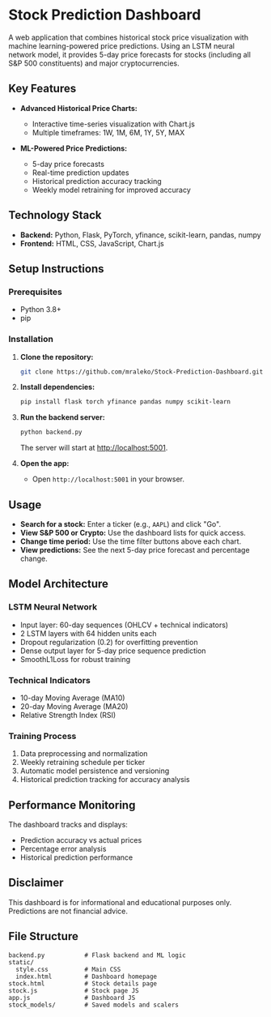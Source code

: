 # Stock Prediction Dashboard

A web application that combines historical stock price visualization with machine learning-powered price predictions. Using an LSTM neural network model, it provides 5-day price forecasts for stocks (including all S&P 500 constituents) and major cryptocurrencies.

## Key Features

- **Advanced Historical Price Charts:** 
  - Interactive time-series visualization with Chart.js
  - Multiple timeframes: 1W, 1M, 6M, 1Y, 5Y, MAX

- **ML-Powered Price Predictions:**
  - 5-day price forecasts
  - Real-time prediction updates
  - Historical prediction accuracy tracking
  - Weekly model retraining for improved accuracy

## Technology Stack

- **Backend:** Python, Flask, PyTorch, yfinance, scikit-learn, pandas, numpy
- **Frontend:** HTML, CSS, JavaScript, Chart.js

## Setup Instructions

### Prerequisites

- Python 3.8+
- pip

### Installation

1. **Clone the repository:**
    ```bash
    git clone https://github.com/mraleko/Stock-Prediction-Dashboard.git
    ```

2. **Install dependencies:**
    ```bash
    pip install flask torch yfinance pandas numpy scikit-learn
    ```

3. **Run the backend server:**
    ```bash
    python backend.py
    ```
    The server will start at [http://localhost:5001](http://localhost:5001).

4. **Open the app:**
    - Open `http://localhost:5001` in your browser.

## Usage

- **Search for a stock:** Enter a ticker (e.g., `AAPL`) and click "Go".
- **View S&P 500 or Crypto:** Use the dashboard lists for quick access.
- **Change time period:** Use the time filter buttons above each chart.
- **View predictions:** See the next 5-day price forecast and percentage change.

## Model Architecture

### LSTM Neural Network
- Input layer: 60-day sequences (OHLCV + technical indicators)
- 2 LSTM layers with 64 hidden units each
- Dropout regularization (0.2) for overfitting prevention
- Dense output layer for 5-day price sequence prediction
- SmoothL1Loss for robust training

### Technical Indicators
- 10-day Moving Average (MA10)
- 20-day Moving Average (MA20)
- Relative Strength Index (RSI)

### Training Process
1. Data preprocessing and normalization
2. Weekly retraining schedule per ticker
3. Automatic model persistence and versioning
4. Historical prediction tracking for accuracy analysis

## Performance Monitoring

The dashboard tracks and displays:
- Prediction accuracy vs actual prices
- Percentage error analysis
- Historical prediction performance

## Disclaimer

This dashboard is for informational and educational purposes only. Predictions are not financial advice.

## File Structure

```
backend.py           # Flask backend and ML logic
static/
  style.css          # Main CSS
  index.html         # Dashboard homepage
stock.html           # Stock details page
stock.js             # Stock page JS
app.js               # Dashboard JS
stock_models/        # Saved models and scalers
```
